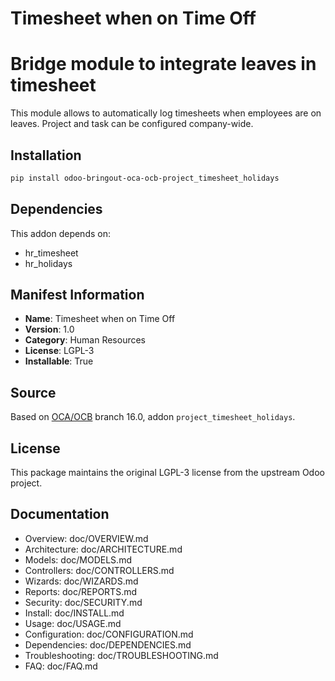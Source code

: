 # Timesheet when on Time Off


Bridge module to integrate leaves in timesheet
================================================

This module allows to automatically log timesheets when employees are
on leaves. Project and task can be configured company-wide.
    

## Installation

```bash
pip install odoo-bringout-oca-ocb-project_timesheet_holidays
```

## Dependencies

This addon depends on:
- hr_timesheet
- hr_holidays

## Manifest Information

- **Name**: Timesheet when on Time Off
- **Version**: 1.0
- **Category**: Human Resources
- **License**: LGPL-3
- **Installable**: True

## Source

Based on [OCA/OCB](https://github.com/OCA/OCB) branch 16.0, addon `project_timesheet_holidays`.

## License

This package maintains the original LGPL-3 license from the upstream Odoo project.

## Documentation

- Overview: doc/OVERVIEW.md
- Architecture: doc/ARCHITECTURE.md
- Models: doc/MODELS.md
- Controllers: doc/CONTROLLERS.md
- Wizards: doc/WIZARDS.md
- Reports: doc/REPORTS.md
- Security: doc/SECURITY.md
- Install: doc/INSTALL.md
- Usage: doc/USAGE.md
- Configuration: doc/CONFIGURATION.md
- Dependencies: doc/DEPENDENCIES.md
- Troubleshooting: doc/TROUBLESHOOTING.md
- FAQ: doc/FAQ.md
